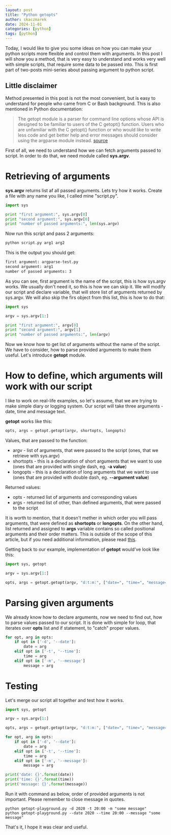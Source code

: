 ```yaml
---
layout: post
title: "Python getopts"
author: skaczmarek
date: 2024-11-01
categories: [python]
tags: [python]
---
```


Today, I would like to give you some ideas on how you can make your python scripts more flexible and control them with arguments. In this post I will show you a method, that is very easy to understand and works very well with simple scripts, that require some data to be passed into. This is first part of two-posts mini-series about passing argument to python script.

## Little disclaimer

Method presented in this post is not the most convenient, but is easy to understand for people who came from C or Bash background. This is also mentioned in Python documentation:

>The getopt module is a parser for command line options whose API is designed to be familiar to users of the C getopt() function. Users who are unfamiliar with the C getopt() function or who would like to write less code and get better help and error messages should consider using the argparse module instead. [source](https://docs.python.org/3/library/getopt.html#module-getopt)

First of all, we need to understand how we can fetch arguments passed to script. In order to do that, we need module called **sys.argv**.

# Retrieving of arguments

**sys.argv** returns list af all passed arguments. Lets try how it works. Create a file with any name you like, I called mine "script.py".

```python
import sys

print "first argument:", sys.argv[0]
print "second argument:", sys.argv[0]
print "number of passed arguments:", len(sys.argv)
```

Now run this script and pass 2 arguments:

```bash
python script.py arg1 arg2
```

This is the output you should get:

```bash
first argument: argparse-test.py
second argument: arg1
number of passed arguments: 3
```

As you can see, first argument is the name of the script, this is how sys.argv works. We usually don't need it, so this is how we can skip it. We will modify our script and declare variable, that will store list of arguments returned by sys.argv. We will also skip the firs object from this list, this is how to do that:

```python
import sys

argv = sys.argv[1:]

print "first argument:", argv[0]
print "second argument:", argv[1]
print "number of passed arguments:", len(argv)
```

Now we know how to get list of arguments without the name of the script. We have to consider, how to parse provided arguments to make them useful. Let's introduce **getopt** module.

# How to define, which arguments will work with our script

I like to work on real-life examples, so let's assume, that we are trying to make simple diary or logging system. Our script will take three arguments - date, time and message text.

**getopt** works like this:

```python
opts, args = getopt.getopt(​argv, shortopts, longopts​)
```

Values, that are passed to the function:

* argv - list of arguments, that were passed to the script (ones, that we retrieve with sys.argv)
* shortopts - this is a declaration of short arguments that we want to use (ones that are provided with single dash, eg. **-a value**)
* longopts - this is a declaration of long arguments that we want to use (ones that are provided with double dash, eg. **--argument value**)

Returned  values:

* opts - returned list of arguments and corresponding values
* args - returned list of other, than defined arguments, that were passed to the script

It is worth to mention, that it doesn't mether in which order you will pass arguments, that were defined as **shortopts** or **longopts**. On the other hand, list returned and assigned to **args** variable contains so called positional arguments and their order matters. This is outside of the scope of this article, but if you need additional information, please read [this](https://problemsolvingwithpython.com/07-Functions-and-Modules/07.07-Positional-and-Keyword-Arguments/).


Getting back to our example, implementation of **getopt** would've look like this:

```python
import sys, getopt

argv = sys.argv[1:]

opts, args = getopt.getopt(argv, "d:t:m:", ["date=", "time=", "message="])
```


# Parsing given arguments

We already know how to declare arguments, now we need to find out, how to parse values passed to our script. It is done with simple for loop, that iterates over **opts** list and if statement, to "catch" proper values.

```python
for opt, arg in opts:
    if opt in ['-d', '--date']:
        date = arg
    elif opt in ['-t', '--time']:
        time = arg
    elif opt in ['-m', '--message']
        message = arg
```

# Testing

Let's merge our script all together and test how it works.

```python
import sys, getopt

argv = sys.argv[1:]

opts, args = getopt.getopt(argv, "d:t:m:", ["date=", "time=", "message="])

for opt, arg in opts:
    if opt in ['-d', '--date']:
        date = arg
    elif opt in ['-t', '--time']:
        time = arg
    elif opt in ['-m', '--message']:
        message = arg

print('date: {}'.format(date))
print('time: {}'.format(time))
print('message: {}'.format(message))
```

Run it with command as below, order of provided arguments is not important. Please remember to close message in quotes.

```
python getopt-playground.py -d 2020 -t 20:00 -m "some message"
python getopt-playground.py --date 2020 --time 20:00 --message "some message"
```


That's it, I hope it was clear and useful.
